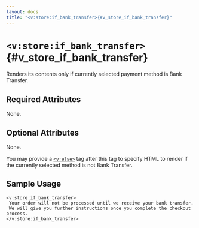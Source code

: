 ```yaml
---
layout: docs
title: "<v:store:if_bank_transfer>{#v_store_if_bank_transfer}"
---
```


# `<v:store:if_bank_transfer>`{#v_store_if_bank_transfer}

Renders its contents only if currently selected payment method is Bank
Transfer.

## Required Attributes

None.

## Optional Attributes

None.

You may provide a [`<v:else>`](#v_else) tag after this tag to specify
HTML to render if the currently selected method is not Bank Transfer.

## Sample Usage

    <v:store:if_bank_transfer>
     Your order will not be processed until we receive your bank transfer.  
     We will give you further instructions once you complete the checkout process.
    </v:store:if_bank_transfer>
